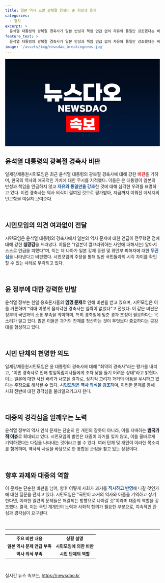```yaml
---
title: 일본 역사 도발 광복절 연설이 준 희망과 용기
categories:
  - 정치
excerpt: >
  윤석열 대통령의 광복절 경축사가 일본 반성과 책임 언급 없이 자유와 통일만 강조했다는 비판이 제기됐다. 시민모임은 이를 최악의 경축사로 간주하며, 역사 인식에 대한 우려를 표명했다.
feature_text: >
  윤석열 대통령의 광복절 경축사가 일본 반성과 책임 언급 없이 자유와 통일만 강조했다는 비판이 제기됐다. 시민모임은 이를 최악의 경축사로 간주하며, 역사 인식에 대한 우려를 표명했다.
image: '/assets/img/newsdao_breakingnews.jpg'
---
```


<p><img src="/assets/img/newsdao_breakingnews.jpg" alt="koreaapp 속보" /></p>

<h2 data-ke-size="size26">윤석열 대통령의 광복절 경축사 비판</h2>

<p data-ke-size="size16">일제강제동원시민모임은 최근 윤석열 대통령의 광복절 경축사에 대해 강한 <b><span style="color: #ee2323;">비판</span></b>을 가하며, 한국의 역사와 애국적인 가치에 대한 무시를 지적했다. 이들은 윤 대통령이 일본의 반성과 책임을 언급하지 않고 <b><span style="color: #1a5490;">자유와 통일만을 강조</span></b>한 것에 대해 심각한 우려를 표명하고 있다. 이런 경축사는 역사 의식이 결여된 것으로 평가받아, 지금까지 이뤄진 메세지의 빈곤함을 여실히 보여준다.</p>

<p data-ke-size="size16">&nbsp;</p>

<h2 data-ke-size="size26">시민모임의 의견 여과없이 전달</h2>

<p data-ke-size="size16">시민모임은 윤석열 대통령의 경축사에서 일본의 역사 문제에 대한 언급이 전무했던 점에 대해 강한 <b><span style="background-color: #21538527;">실망감</span></b>을 드러냈다. 이들은 "(일본이 껄끄러워하는 사안에 대해서는) 알아서 스스로 언급을 피했다"며, 이는 더 나아가 일본 강제 동원 및 위안부 피해자에 대한 <b><span style="color: #1a5490;">무관심</span></b>을 나타낸다고 비판했다. 시민모임의 주장을 통해 일반 국민들과의 시각 차이를 확인할 수 있는 사례로 부각되고 있다.</p>

<p data-ke-size="size16">&nbsp;</p>

<h2 data-ke-size="size26">윤 정부에 대한 강력한 반발</h2>

<p data-ke-size="size16">윤석열 정부는 친일 옹호론자들의 <b><span style="background-color: #21538527;">임명 문제</span></b>로 인해 비판을 받고 있으며, 시민모임은 이를 거론하며 "역대 이렇게 몰지각한 경축사는 일찍이 없었다"고 전했다. 이 같은 비판은 정부의 국민과의 소통 부족을 의미하며, 특히 경축일에 맞춘 경과 조정이 필요하다는 목소리가 일고 있다. 많은 이들은 과거의 잔재를 청산하는 것이 무엇보다 중요하다는 공감대를 형성하고 있다.</p>

<p data-ke-size="size16">&nbsp;</p>

<h2 data-ke-size="size26">시민 단체의 천명한 의도</h2>

<p data-ke-size="size16">일제강제동원시민모임은 윤 대통령의 경축사에 대해 "최악의 경축사"라는 평가를 내리고, "이번 경축사로 인해 항일독립지사들에게 조차 낯을 들기 어려운 상태"라고 밝혓다. 이는 일본에 대한 사전 배려가 내포된 결과로, 정치적 고려가 과거의 아픔을 무시하고 있다는 주장으로 해석될 수 있다. <b><span style="color: #1a5490;">시민모임은 역사 의식을 강조</span></b>하며, 이러한 문제를 통해 사회 전반에 대한 경각심을 불러일으키고자 한다.</p>

<p data-ke-size="size16">&nbsp;</p>

<h2 data-ke-size="size26">대중의 경각심을 일깨우는 노력</h2>

<p data-ke-size="size16">윤석열 정부의 역사 인식 문제는 단순히 한 개인의 잘못이 아니라, 이를 지배하는 <b><span style="background-color: #21538527;">범국가적 이슈</span></b>로 확대되고 있다. 시민모임의 발언은 대중이 과거를 잊지 않고, 이를 올바르게 기억하겠다는 다짐을 나타내는 것이라고 볼 수 있다. 여러 단체 및 개인이 이러한 목소리를 함께하며, 역사적 사실을 바탕으로 한 통합된 관점을 찾고 있는 상황이다.</p>

<p data-ke-size="size16">&nbsp;</p>

<h2 data-ke-size="size26">향후 과제와 대중의 역할</h2>

<p data-ke-size="size16">이 문제는 단순한 비판을 넘어, 향후 어떻게 사회가 과거를 <b><span style="color: #1a5490;">직시하고 반영</span></b>해 나갈 것인가에 대한 질문을 던지고 있다. 시민모임은 "국민이 과거의 역사와 아픔을 기억하고 상기한다면, 이러한 일련의 문제들은 해결되는 방향으로 나아갈 것"이라며 대중의 역할을 강조했다. 결국, 이는 국민 개개인의 노력과 사회적 합의가 필요한 부분으로, 지속적인 관심과 경각심이 요구된다.</p>

<p data-ke-size="size16">&nbsp;</p>

<hr />

<table style="width: 100%; border-collapse: collapse;">
<tr>
<td style="text-align: center; height: 17px;"><b>주요 비판 내용</b></td>
<td style="text-align: center; height: 17px;"><b>상황 설명</b></td>
</tr>
<tr>
<td style="text-align: center; height: 17px;"><b>일본 역사 문제 언급 부족</b></td>
<td style="text-align: center; height: 17px;"><b>시민모임에 의한 비판</b></td>
</tr>
<tr>
<td style="text-align: center; height: 17px;"><b>역사 의식 부족</b></td>
<td style="text-align: center; height: 17px;"><b>시민 단체의 역할</b></td>
</tr>
</table>

<p data-ke-size="size16">&nbsp;</p>
실시간 뉴스 속보는, <a href="https://newsdao.kr" rel="dofollow">https://newsdao.kr</a>


